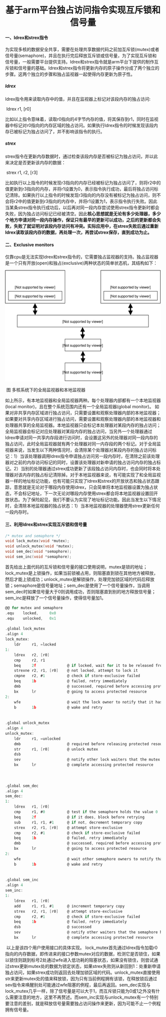 # <center>基于arm平台独占访问指令实现互斥锁和信号量</center>

#### 一、ldrex和strex指令

​		为实现多核的数据安全共享，需要在处理共享数据代码之前加互斥锁(mutex)或者信号量(semaphore)，并且在执行完后释放互斥锁或信号量，为了实现互斥锁和信号量，一般需要平台提供支持。ldrex和strex指令就是arm平台下提供的制作互斥锁和信号量的基础。ldrex和strex指令将更新内存的原子操作分成了两个独立的步骤。这两个独立的步骤和独占监视器一起使得内存更新为原子性。

##### 		ldrex

​		ldrex指令用来读取内存中的值，并且在监视器上标记对该段内存的独占访问:

​																		ldrex r1, [r0]

​		比如以上指令意味着，读取r0指向的4字节内存的值，将其保存到r1，同时在监视器中标记对r0指向的内存区域的独占访问。如果执行ldrex指令的时候发现该段内存已被标记为独占访问了，并不影响该指令的执行。		

##### 		strex

​		strex指令在更新内存数据时，通过检查该段内存是否被标记为独占访问，并以此来决定是否更新该内存的数据：

​																		strex r1, r2, [r3]

​		比如执行以上指令的时候发现r3指向的内存已经被标记为独占访问了，则将r2中的值更新到r3指向的内存，并将r1设置为0，表示指令执行成功，最后将独占访问标记清除。如果执行以上指令的时候发现r3指向的内存没有被标记为独占访问，则不会将r2中的值更新到r3指向的内存中，并将r1设置为1，表示指令执行失败。因此当某条strex指令执行成功后，以后再对同一段内存尝试使用strex指令更新时都会失败，因为独占访问标记已经被清空。因此**核心思想就是无论有多少处理器，多少个地方申请对同一段内存操作，保证只有最早的更新可以成功，之后的更新都会失败，失败了就证明对该段内存访问有冲突。实际应用中，在strex失败后通过重新ldrex读取该段内存的数据，再处理一次，再尝试strex保存，直到成功为止。**


#### 二、Exclusive monitors

​		仅靠cpu是无法实现ldrex和strex指令的，它需要独占监视器的支持。独占监视器是一个只有开放(open)和独占(exclusive)两种状态的简单状态机，其结构如下：

![](draw\monitors.svg)

​															图 多核系统下的全局监视器和本地监视器

​		如上所示，有本地监视器和全局监视器两种。每个处理器内部都有一个本地监视器(local monitor)，且在整个系统范围内还有一个全局监视器(global monitor)。
​		如果对非共享内存区域进行独占访问，只需要设置和观察处理器内部的本地监视器；如果要对共享内存区域进行独占访问，需要设置和观察处理器内部的本地监视器和处理器共享的全局监视器。
​		本地监视器只会标记本处理器对某段内存的独占访问；全局监视器会标记对应处理器对某段内存的独占访问，当另外一个处理器通过ldrex申请对同一共享内存段进行访问时，会设置这另外的处理器对同一段内存的独占访问，此时全局监视器就有两个处理器对同一内存段的两个标记。
​		对于全局监视器来说，当发生以下两种情况时，会清除某个处理器对某段内存的独占访问标记：
​		1）当该处理器调用ldrex指令申请独占访问另一段内存时，在清除之前该处理器对之前的内存访问标记的同时，设置该处理器对新申请的独占访问内存的独占标记。
​		2）当别的处理器通过strex成功更新了该段独占访问内存时，也会同时将本处理器对该内存的独占标记清除掉。
​		对于本地监视器来说，有可能实现了和全局监视器一样的地址标记功能，也有可能只实现了ldrex和strex的开放状态和独占状态跟踪，意思就是无论对于哪段内存使用ldrex，只会简单将本地监视器设置为独占状态，不会标记地址，下一次无论对哪段内存使用strex都会将本地监视器设置回开放状态。为了保险起见，我们不要认为实现了地址标记功能。因此当发生以下情况时，会清除本地监视器的独占状态：
​		1）当本地监视器的处理器使用strex更新任何一段内存时。

#### 三、利用ldrex和strex实现互斥锁和信号量

```c
/* mutex and semaphore */
void lock_mutex(void *mutex);				
void unlock_mutex(void *mutex);
void sem_dec(void *semaphore);
void sem_inc(void *semaphore);
```

​		首先给出上面代码的互斥锁和信号量的接口使用说明，mutex是锁的地址；lock_mutex是上锁操作，如果当前锁被占用，则阻塞直到锁在其他地方被释放，然后才能上锁成功；unlock_mutex是解锁操作，处理完加锁区域的代码后释放锁；semaphore是信号量地址；sem_dec是使用了一个信号量操作，当调用sem_dec时如果信号量大于0则调用成功，否则阻塞直到别的地方释放信号量；sem_inc是释放了一个信号量操作，使得信号量加1。

```c
@@ for mutex and semaphore 
.equ    locked,		0x0   
.equ    unlocked,	0x1

.global lock_mutex
.align 4
lock_mutex:
	ldr 	r1, =locked
1:
	ldrex 	r2, [r0]
	cmp 	r2, r1	
	beq		2f				@ if locked, wait for it to be released from 2
	strexne	r2, r1, [r0]	@ not locked, attempt to lock it 			
	cmpne	r2, #1			@ check if store-exclusive failed
	beq		1b				@ failed, retry immediately
	dmb						@ successed, required before accessing protected resource	
	bx		lr				@ going to access protected resource	
2:
	wfe						@ wait the lock owner to notify that it has released the mutex
	b		1b				@ wake and retry


.global unlock_mutex
.align 4
unlock_mutex:
	ldr		r1, =unlocked
	dmb						@ required before releasing protected resource	
	str		r1, [r0]		@ unlock mutex
	dsb	
	sev						@ notify other lock waiters that the mutex has been unlocked 
	bx		lr				@ complete accessing protected resource



.global sem_dec
.align 4
sem_dec:
1:
	ldrex	r1, [r0]
	cmp		r1, #0			@ test if the semaphore holds the value 0
	beq		2f				@ if it does, block before retrying 
	sub		r1, r1, #1		@ if not, decrement temporary copy 
	strex	r2, r1, [r0]	@ attempt store-exclusive
	cmp		r2, #1			@ check if store-exclusive failed
	beq		1b				@ failed, retry immediately
	dmb						@ successed, required before accessing protected resource
	bx		lr				@ going to access protected resource
2:
	wfe						@ wait other semaphore owners to notify that it has released semaphore
	b		1b				@ wake and retry

	
.global sem_inc
.align 4
sem_inc:
1:
	ldrex	r1, [r0]
	add		r1, r1, #1		@ increment temporary copy
	strex	r2, r1, [r0]	@ attempt store-exclusive
	cmp		r2, #1			@ check if store-exclusive failed
	beq		1b				@ failed, retry immediately
	dsb						@ successed
	sev						@ notify other waiters that the semaphore has been decremented by 1 	
	bx		lr				@ complete accessing protected resource
```

​		以上是该四个用户使用接口的具体实现。
​		lock_mutex首先通过ldrex指令加载r0指向的内存数据，即传进来的接口参数mutex对应的数据，检测它是否锁住，如果以锁住则跳到标号2处通过wfe进入低功耗的阻塞状态，如果没有锁住，则尝试通过strex更新mutex处的数据为锁定状态，如果strex失败则从新回到1：处重新申请独占访问，如果strex成功则返回去处理加锁区域的代码。
​		unlock_mutex直接使用str来更新mutex处的值来释放锁，因为只有当前例程拥有该锁，在释放锁后通过sev指令来唤醒别处可能通过wfe阻塞的例程，最后再返回。
​		sem_dec实现与lock_mutex几乎一样，除了信号量是可以大于1，而互斥锁只能为0或1之外没有什么需要注意的地方，这里不再赘述。
​		而sem_inc实现与unlock_mutex有一个特别要注意的差别，就是释放信号量需要独占访问操作来更新，因为可能不止一个例程拥有信号量。